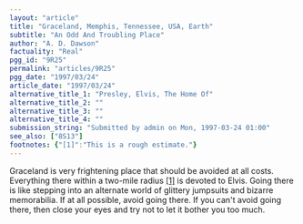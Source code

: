 ```yaml
---
layout: "article"
title: "Graceland, Memphis, Tennessee, USA, Earth"
subtitle: "An Odd And Troubling Place"
author: "A. D. Dawson"
factuality: "Real"
pgg_id: "9R25"
permalink: "articles/9R25"
pgg_date: "1997/03/24"
article_date: "1997/03/24"
alternative_title_1: "Presley, Elvis, The Home Of"
alternative_title_2: ""
alternative_title_3: ""
alternative_title_4: ""
submission_string: "Submitted by admin on Mon, 1997-03-24 01:00"
see_also: ["8S13"]
footnotes: {"[1]":"This is a rough estimate."}
---
```

<div>
<p>Graceland is very frightening place that should be avoided at all costs. Everything there within a two-mile radius <a href="#footnotes.1" class="footnote-link">[1]</a> is devoted to Elvis. Going there is like stepping into an alternate world of glittery jumpsuits and bizarre memorabilia. If at all possible, avoid going there. If you can't avoid going there, then close your eyes and try not to let it bother you too much.</p>
</div>
